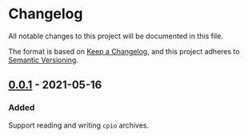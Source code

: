 # Changelog

All notable changes to this project will be documented in this file.

The format is based on [Keep a Changelog](https://keepachangelog.com/en/1.0.0/),
and this project adheres to [Semantic Versioning](https://semver.org/spec/v2.0.0.html).

## [0.0.1](https://github.com/LebJe/CPIOArchiveKit/releases/tag/0.0.1) - 2021-05-16

### Added

Support reading and writing `cpio` archives.
